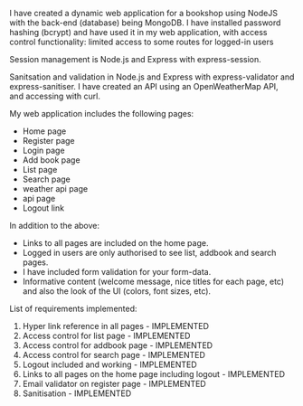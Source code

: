 I have created a dynamic web application for a bookshop using NodeJS with the back-end (database) being MongoDB.
I have installed password hashing (bcrypt) and have used it in my web application, with access control functionality: limited access to some routes for logged-in users

Session management is Node.js and Express with express-session.

Sanitsation and validation in Node.js and Express with express-validator and express-sanitiser. 
I have created an API using an OpenWeatherMap API, and accessing with curl.


My web application includes the following pages:
- Home page 
- Register page
- Login page
- Add book page
- List page
- Search page
- weather api page
- api page
- Logout link


In addition to the above:
- Links to all pages are included on the home page.
- Logged in users are only authorised to see list, addbook and search pages.
- I have included form validation for your form-data.
- Informative content (welcome message, nice titles for each page, etc) and also the look of the UI (colors, font sizes, etc).


List of requirements implemented:
1. Hyper link reference in all pages - IMPLEMENTED
2. Access control for list page - IMPLEMENTED
3. Access control for addbook page - IMPLEMENTED
4. Access control for search page - IMPLEMENTED
5. Logout included and working - IMPLEMENTED
6. Links to all pages on the home page including logout - IMPLEMENTED
7. Email validator on register page - IMPLEMENTED
8. Sanitisation - IMPLEMENTED

